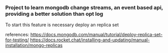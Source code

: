 ### Project to learn mongodb change streams, an event based api, providing a better solution than opt log

To start this feature is necessary deploy an replica set

references: 
  https://docs.mongodb.com/manual/tutorial/deploy-replica-set-for-testing/
  https://docs.rocket.chat/installing-and-updating/manual-installation/mongo-replicas

